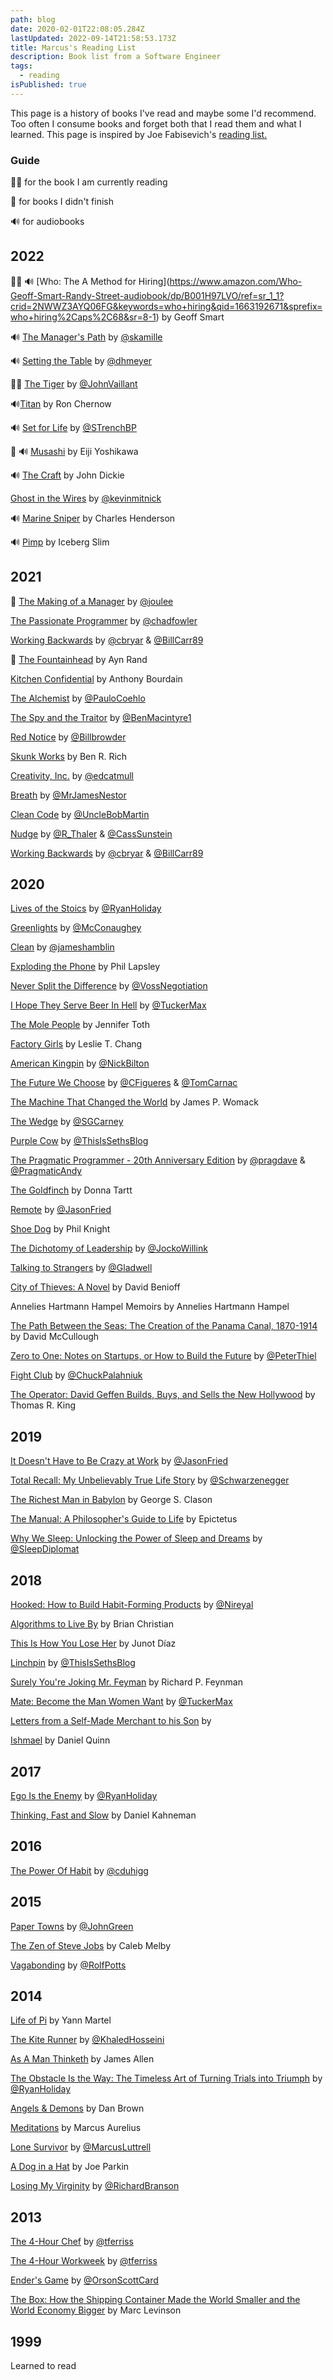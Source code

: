 ```yaml
---
path: blog
date: 2020-02-01T22:08:05.284Z
lastUpdated: 2022-09-14T21:58:53.173Z
title: Marcus's Reading List
description: Book list from a Software Engineer
tags:
  - reading
isPublished: true
---
```

This page is a history of books I've read and maybe some I'd recommend. Too often I consume books and forget both that I read them and what I learned. This page is inspired by Joe Fabisevich's [reading list.](https://www.fabisevi.ch/reading-list/)

### Guide

🏃‍♂️ for the book I am currently reading

🥱 for books I didn't finish

🔊 for audiobooks

## 2022

🏃‍♂️ 🔊 \[Who: The A Method for Hiring](https://www.amazon.com/Who-Geoff-Smart-Randy-Street-audiobook/dp/B001H97LVO/ref=sr_1_1?crid=2NWWZ3AYQ06FG&keywords=who+hiring&qid=1663192671&sprefix=who+hiring%2Caps%2C68&sr=8-1) by Geoff Smart

🔊 [The Manager's Path](https://www.amazon.com/Managers-Path-Leaders-Navigating-Growth/dp/1491973897) by [@skamille](https://twitter.com/skamille)

🔊 [Setting the Table](https://www.amazon.com/Setting-Table-Danny-Meyer-audiobook/dp/B000JCE38O/ref=sr_1_1?keywords=setting+the+table&qid=1661260802&sr=8-1) by [@dhmeyer](https://twitter.com/dhmeyer?s=20&t=0OVCLtVzQXgE5T3xQZO1eg)

🏃‍♂️ [The Tiger](https://www.amazon.com/dp/B0040MGVXE/?coliid=I2XV4D0UIWHAXE&colid=39VIPIWI8S6H9&psc=0&ref_=lv_ov_lig_dp_it) by [@JohnVaillant](https://twitter.com/JohnVaillant?s=20&t=H7OX4olJtgcfuyoS6ZdFXg)

🔊[Titan](https://www.amazon.com/dp/B000XUDGHG/ref=dp-kindle-redirect?_encoding=UTF8&btkr=1) by Ron Chernow

🔊 [Set for Life](https://www.amazon.com/dp/B06Y15M786/ref=dp-kindle-redirect?_encoding=UTF8&btkr=1) by [@STrenchBP](https://twitter.com/STrenchBP?s=20&t=wZTrmKx24g0VymEaNh2mcA)

🥱 🔊 [Musashi](https://www.amazon.com/Musashi-Epic-Novel-Samurai-Era-ebook/dp/B00CD428BU/ref=sr_1_1?crid=1C4WGWFQFIHLU&keywords=musashi&qid=1659447501&s=digital-text&sprefix=musashi%2Cdigital-text%2C92&sr=1-1) by Eiji Yoshikawa

🔊 [The Craft](https://www.amazon.com/gp/product/B08DT6J4BQ/ref=ppx_yo_dt_b_d_asin_title_o00aud_?ie=UTF8&psc=1) by John Dickie

[Ghost in the Wires](https://www.amazon.com/gp/product/B0047Y0F0K/ref=ppx_yo_dt_b_d_asin_title_o01?ie=UTF8&psc=1) by [@kevinmitnick](https://twitter.com/kevinmitnick)

🔊 [Marine Sniper](https://www.amazon.com/gp/product/B000XSAXSS/ref=ppx_yo_dt_b_d_asin_title_o04aud_?ie=UTF8&psc=1) by Charles Henderson

🔊 [Pimp](https://www.amazon.com/Pimp-Iceberg-Slim-audiobook/dp/B00502PE5E/ref=sr_1_2?crid=3AH0ZEQONQ9BI&keywords=pimp&qid=1644607458&sprefix=pimp%2Caps%2C113&sr=8-2) by Iceberg Slim

## 2021

🥱 [The Making of a Manager](https://www.amazon.com/gp/product/B079WNPRL2/ref=ppx_yo_dt_b_d_asin_title_o07?ie=UTF8&psc=1) by [@joulee](https://twitter.com/joulee)

[The Passionate Programmer](https://www.amazon.com/Passionate-Programmer-Remarkable-Development-Pragmatic/dp/1934356344/ref=asc_df_1934356344/?tag=hyprod-20&linkCode=df0&hvadid=312025907421&hvpos=&hvnetw=g&hvrand=2619027834083661622&hvpone=&hvptwo=&hvqmt=&hvdev=c&hvdvcmdl=&hvlocint=&hvlocphy=9061089&hvtargid=pla-331493525691&psc=1) by [@chadfowler](https://twitter.com/chadfowler?s=20)

[Working Backwards](https://www.amazon.com/s?k=working+backwards&i=stripbooks&ref=nb_sb_noss_2) by [@cbryar](https://twitter.com/cbryar?s=20) & [@BillCarr89](https://twitter.com/BillCarr89?s=20)

🥱 [The Fountainhead](https://www.amazon.com/dp/0452286751/?coliid=I3SO485Z9UG5IG&colid=39VIPIWI8S6H9&psc=1&ref_=lv_ov_lig_dp_it) by Ayn Rand

[Kitchen Confidential](https://www.amazon.com/Kitchen-Confidential-Updated-Adventures-Underbelly/dp/0060899220/ref=sr_1_1?dchild=1&keywords=kitchen+confidential&qid=1621347487&sr=8-1) by Anthony Bourdain

[The Alchemist](https://www.amazon.com/Alchemist-Paulo-Coelho-ebook/dp/B00U6SFUSS/ref=sr_1_1?crid=2BD2VBHQ8LQLH&dchild=1&keywords=the+alchemist&qid=1619889205&sprefix=the+alche%2Caps%2C225&sr=8-1) by [@PauloCoehlo](https://twitter.com/PauloCoehlo?s=20)

[The Spy and the Traitor](https://read.amazon.com/kp/embed?asin=B0782X9PFP&preview=newtab&linkCode=kpe&ref_=cm_sw_r_kb_dp_0NF5YRKHVD26AGN0XCQT) by [@BenMacintyre1](https://twitter.com/BenMacintyre1?s=20)

[Red Notice](https://www.amazon.com/Red-Notice-Finance-Murder-Justice-ebook/dp/B00LD1ORX6/ref=sr_1_1?dchild=1&keywords=red+notice&qid=1618238352&sr=8-1) by [@Billbrowder](https://twitter.com/Billbrowder?s=20)

[Skunk Works](https://www.amazon.com/dp/B00A2DIW3C/?coliid=IZNU9LHE40S5&colid=39VIPIWI8S6H9&psc=0&ref_=lv_ov_lig_dp_it) by Ben R. Rich

[Creativity, Inc.](https://www.amazon.com/Creativity-Inc-Overcoming-Unseen-Inspiration-ebook/dp/B00FUZQYBO/ref=sr_1_4?dchild=1&keywords=creativity&qid=1614179717&sr=8-4) by [@edcatmull](https://twitter.com/edcatmull?s=20)

[Breath](https://www.amazon.com/dp/0735213615/?coliid=ILOYS6334SHWS&colid=39VIPIWI8S6H9&psc=1&ref_=lv_ov_lig_dp_it) by [@MrJamesNestor](https://twitter.com/MrJamesNestor?s=20)

[Clean Code](https://www.amazon.com/dp/0132350882/?coliid=I85H8Z061SHNX&colid=39VIPIWI8S6H9&psc=1&ref_=lv_ov_lig_dp_it) by [@UncleBobMartin](https://twitter.com/unclebobmartin?s=20)

[Nudge](https://www.amazon.com/dp/B00A5DCALY/ref=dp-kindle-redirect?_encoding=UTF8&btkr=1) by [@R_Thaler](https://twitter.com/R_Thaler?s=20) & [@CassSunstein](https://twitter.com/CassSunstein?s=20)

[Working Backwards](https://www.amazon.com/Working-Backwards-Insights-Stories-Secrets-ebook/dp/B08BYCQBZN/ref=sr_1_1?dchild=1&keywords=amazon+working+backwards&qid=1629073253&sr=8-1) by [@cbryar](https://twitter.com/cbryar?s=20) & [@BillCarr89](https://twitter.com/BillCarr89?s=20)

## 2020

[Lives of the Stoics](https://www.amazon.com/Lives-Stoics-Living-Marcus-Aurelius/dp/052554187X) by [@RyanHoliday](https://twitter.com/RyanHoliday?s=20)

[Greenlights](https://www.amazon.com/dp/B08DFKSZDF/ref=dp-kindle-redirect?_encoding=UTF8&btkr=1) by [@McConaughey](https://twitter.com/McConaughey?s=20)

[Clean](https://www.amazon.com/Clean-Science-Skin-James-Hamblin/dp/0525538313/ref=asc_df_0525538313/?tag=hyprod-20&linkCode=df0&hvadid=459770216327&hvpos=&hvnetw=g&hvrand=2674018716065550656&hvpone=&hvptwo=&hvqmt=&hvdev=c&hvdvcmdl=&hvlocint=&hvlocphy=9026793&hvtargid=pla-919414729349&psc=1) by [@jameshamblin](https://twitter.com/jameshamblin?s=20)

[Exploding the Phone](https://www.amazon.com/dp/B009SAV5W0/?coliid=I3HJ0CSPJ5W4SN&colid=39VIPIWI8S6H9&psc=0&ref_=lv_ov_lig_dp_it) by Phil Lapsley

[Never Split the Difference](https://www.amazon.com/dp/B014DUR7L2/ref=dp-kindle-redirect?_encoding=UTF8&btkr=1) by [@VossNegotiation](https://twitter.com/VossNegotiation?s=20)

[I Hope They Serve Beer In Hell](https://www.amazon.com/dp/B002MBD5V6/ref=dp-kindle-redirect?_encoding=UTF8&btkr=1) by [@TuckerMax](https://twitter.com/TuckerMax?s=20)

[The Mole People](https://www.amazon.com/dp/B004D4YE1U/ref=dp-kindle-redirect?_encoding=UTF8&btkr=1) by Jennifer Toth

[Factory Girls](https://www.amazon.com/gp/product/B001FA0URC/ref=ppx_yo_dt_b_d_asin_title_o00?ie=UTF8&psc=1) by Leslie T. Chang

[American Kingpin](https://www.amazon.com/American-Kingpin-Criminal-Mastermind-Behind/dp/1591848148) by [@NickBilton](https://twitter.com/nickbilton?s=20)

[The Future We Choose](https://www.amazon.com/gp/product/0525658351/ref=ppx_yo_dt_b_asin_title_o00_s00?ie=UTF8&psc=1) by [@CFigueres](https://twitter.com/CFigueres?s=20) & [@TomCarnac](https://twitter.com/tomcarnac?s=20)

[The Machine That Changed the World](https://www.amazon.com/Machine-That-Changed-World-Revolutionizing/dp/0743299795/ref=sr_1_1?crid=34RLHC1JYSBO2&dchild=1&keywords=the+machine+that+changed+the+world&qid=1597618945&sprefix=the+machine%2Caps%2C161&sr=8-1) by James P. Womack

[The Wedge](https://amzn.to/39WoX9d) by [@SGCarney](https://twitter.com/sgcarney?s=20)

[Purple Cow](https://amzn.to/2CKOwOa) by [@ThisIsSethsBlog](https://twitter.com/ThisIsSethsBlog?s=20)

[The Pragmatic Programmer - 20th Anniversary Edition](https://amzn.to/2NF4ZWh) by [@pragdave](https://twitter.com/pragdave?s=20) & [@PragmaticAndy](https://twitter.com/PragmaticAndy?s=20)

[The Goldfinch](https://amzn.to/36XvAGI) by Donna Tartt

[Remote](https://amzn.to/3ee1QI3) by [@JasonFried](https://twitter.com/jasonfried?s=20)

[Shoe Dog](https://amzn.to/3cUfq2U) by Phil Knight

[The Dichotomy of Leadership](https://amzn.to/3fsY67a) by [@JockoWillink](https://twitter.com/jockowillink?s=20)

[Talking to Strangers](https://amzn.to/2KNSV3m) by [@Gladwell](https://twitter.com/Gladwell?s=20)

[City of Thieves: A Novel](https://amzn.to/34XxgyV) by David Benioff

Annelies Hartmann Hampel Memoirs by Annelies Hartmann Hampel

[The Path Between the Seas: The Creation of the Panama Canal, 1870-1914](https://amzn.to/37Y6S81) by David McCullough

[Zero to One: Notes on Startups, or How to Build the Future](https://amzn.to/2P0Bz5P) by [@PeterThiel](https://twitter.com/peterthiel?s=20)

[Fight Club](https://amzn.to/321VPtd) by [@ChuckPalahniuk](https://twitter.com/chuckpalahniuk?s=20)

[The Operator: David Geffen Builds, Buys, and Sells the New Hollywood](https://amzn.to/39QoynF) by Thomas R. King

## 2019

[It Doesn't Have to Be Crazy at Work](https://amzn.to/2uH90ni) by [@JasonFried](https://twitter.com/jasonfried?s=20)

[Total Recall: My Unbelievably True Life Story](https://amzn.to/2wnCp6m) by [@Schwarzenegger](https://twitter.com/Schwarzenegger?s=20)

[The Richest Man in Babylon](https://amzn.to/37zRe2x) by George S. Clason

[The Manual: A Philosopher's Guide to Life](https://amzn.to/37v9NET) by Epictetus

[Why We Sleep: Unlocking the Power of Sleep and Dreams](https://amzn.to/3bKtw76) by [@SleepDiplomat](https://twitter.com/sleepdiplomat?s=20)

## 2018

[Hooked: How to Build Habit-Forming Products](https://amzn.to/2SO3ZkB) by [@Nireyal](https://twitter.com/nireyal?s=20)

[Algorithms to Live By](https://amzn.to/2OYZ7bm) by Brian Christian

[This Is How You Lose Her](https://amzn.to/2SxKI8b) by Junot Díaz

[Linchpin](https://amzn.to/2OZ5j2S) by [@ThisIsSethsBlog](https://twitter.com/ThisIsSethsBlog?s=20)

[Surely You're Joking Mr. Feyman](https://amzn.to/2Sx4osF) by Richard P. Feynman

[Mate: Become the Man Women Want](https://amzn.to/39Ed7z6) by [@TuckerMax](https://twitter.com/TuckerMax?s=20)

[Letters from a Self-Made Merchant to his Son](<>) by [](<>)

[Ishmael](https://amzn.to/3eQqcIo) by Daniel Quinn

## 2017

[Ego Is the Enemy](https://amzn.to/2Q72LQU) by [@RyanHoliday](https://twitter.com/RyanHoliday?s=20)

[Thinking, Fast and Slow](https://amzn.to/3gV3h03) by Daniel Kahneman

## 2016

[The Power Of Habit](https://amzn.to/3cwHKrn) by [@cduhigg](https://twitter.com/cduhigg?s=20)

## 2015

[Paper Towns](https://amzn.to/3eOyYX7) by [@JohnGreen](https://twitter.com/johngreen?s=20)

[The Zen of Steve Jobs](https://amzn.to/2MvhH9u) by Caleb Melby

[Vagabonding](https://amzn.to/3eQ2PhX) by [@RolfPotts](https://twitter.com/rolfpotts?s=20)

## 2014

[Life of Pi](https://amzn.to/309oZro) by Yann Martel

[The Kite Runner](https://amzn.to/3dBsFGq) by [@KhaledHosseini](https://twitter.com/khaledhosseini?s=20)

[As A Man Thinketh](https://amzn.to/2BsrpqF) by James Allen

[The Obstacle Is the Way: The Timeless Art of Turning Trials into Triumph](https://amzn.to/3bDp89M) by [@RyanHoliday](https://twitter.com/RyanHoliday?s=20)

[Angels & Demons](https://amzn.to/3d4ajxt) by Dan Brown

[Meditations](https://amzn.to/2zZ3Aq4) by Marcus Aurelius

[Lone Survivor](https://amzn.to/36YVKsN) by [@MarcusLuttrell](https://twitter.com/MarcusLuttrell?s=20)

[A Dog in a Hat](https://amzn.to/2XXpMJe) by Joe Parkin

[Losing My Virginity](https://amzn.to/36Xty9J) by [@RichardBranson](https://twitter.com/richardbranson?s=20)

## 2013

[The 4-Hour Chef](https://amzn.to/3748Xka) by [@tferriss](https://twitter.com/tferriss?s=20)

[The 4-Hour Workweek](https://amzn.to/2By2KkI) by [@tferriss](https://twitter.com/tferriss?s=20)

[Ender's Game](https://amzn.to/2BsssXD) by [@OrsonScottCard](https://twitter.com/orsonscottcard?s=20)

[The Box: How the Shipping Container Made the World Smaller and the World Economy Bigger](https://amzn.to/3ePsqbb) by Marc Levinson

## 1999

Learned to read